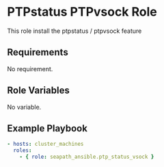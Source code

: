 # PTPstatus PTPvsock Role

This role install the ptpstatus / ptpvsock feature

## Requirements

No requirement.

## Role Variables

No variable.

## Example Playbook

```yaml
- hosts: cluster_machines
  roles:
    - { role: seapath_ansible.ptp_status_vsock }
```
